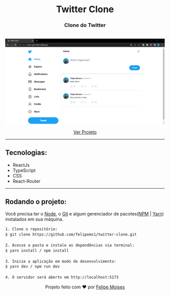 <h1 align="center">Twitter Clone</h1>

<h3 align="center">
 Clone do Twitter
</h3> <br/>

<div align="center">
  <img src="./public/preview.png" alt="demonstração do projeto" >
</div>

<p align="center"><a href="https://clone-app-twitter.netlify.app/">Ver Projeto</a></p>

---

<h2>Tecnologias:</h2>

- ReactJs
- TypeScript
- CSS
- React-Router

---

<h2>Rodando o projeto:</h2>

Você precisa ter o [Node](https://nodejs.org/en/), o [Git](https://git-scm.com/) e algum gerenciador de pacotes([NPM](https://docs.npmjs.com/downloading-and-installing-node-js-and-npm/) | [Yarn](https://classic.yarnpkg.com/lang/en/docs/install)) instalados em sua máquina.

```bash
1. Clone o repositório:
$ git clone https://github.com/felipems1/twitter-clone.git

2. Acesse a pasta e instale as dependências via terminal:
$ yarn install / npm install

3. Inicie a aplicação em modo de desenvolvimento:
$ yarn dev / npm run dev

4. O servidor será aberto em http://localhost:5173
```

<p align="center">Projeto feito com ❤️ por <a href="https://www.linkedin.com/in/felipems1/">Felipe Moises</a></p>
